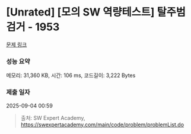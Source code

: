 # [Unrated] [모의 SW 역량테스트] 탈주범 검거 - 1953 

[문제 링크](https://swexpertacademy.com/main/code/problem/problemDetail.do?contestProbId=AV5PpLlKAQ4DFAUq) 

### 성능 요약

메모리: 31,360 KB, 시간: 106 ms, 코드길이: 3,222 Bytes

### 제출 일자

2025-09-04 00:59



> 출처: SW Expert Academy, https://swexpertacademy.com/main/code/problem/problemList.do